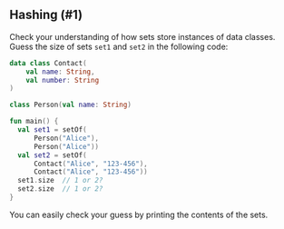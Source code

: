 ## Hashing (#1)

Check your understanding of how sets store instances of data classes. Guess the
size of sets `set1` and `set2` in the following code:

```kotlin
data class Contact(
    val name: String,
    val number: String
)

class Person(val name: String)

fun main() {
  val set1 = setOf(
      Person("Alice"), 
      Person("Alice"))
  val set2 = setOf(
      Contact("Alice", "123-456"),
      Contact("Alice", "123-456"))
  set1.size  // 1 or 2?
  set2.size  // 1 or 2?
}
```
You can easily check your guess by printing the contents of the sets.